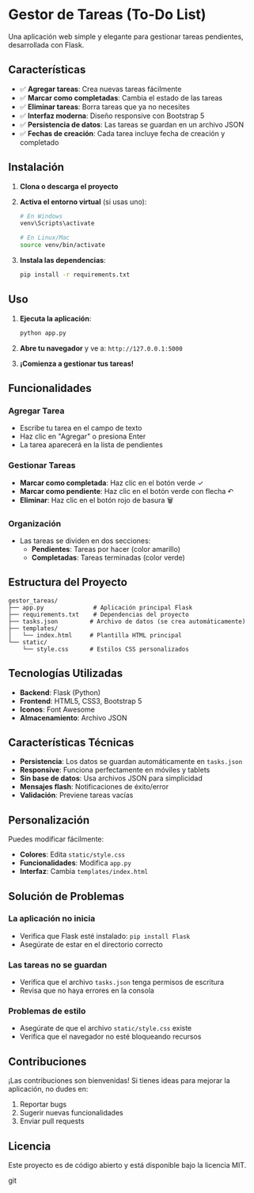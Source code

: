 # Gestor de Tareas (To-Do List)

Una aplicación web simple y elegante para gestionar tareas pendientes, desarrollada con Flask.

## Características

- ✅ **Agregar tareas**: Crea nuevas tareas fácilmente
- ✅ **Marcar como completadas**: Cambia el estado de las tareas
- ✅ **Eliminar tareas**: Borra tareas que ya no necesites
- ✅ **Interfaz moderna**: Diseño responsive con Bootstrap 5
- ✅ **Persistencia de datos**: Las tareas se guardan en un archivo JSON
- ✅ **Fechas de creación**: Cada tarea incluye fecha de creación y completado

## Instalación

1. **Clona o descarga el proyecto**
2. **Activa el entorno virtual** (si usas uno):
   ```bash
   # En Windows
   venv\Scripts\activate
   
   # En Linux/Mac
   source venv/bin/activate
   ```

3. **Instala las dependencias**:
   ```bash
   pip install -r requirements.txt
   ```

## Uso

1. **Ejecuta la aplicación**:
   ```bash
   python app.py
   ```

2. **Abre tu navegador** y ve a: `http://127.0.0.1:5000`

3. **¡Comienza a gestionar tus tareas!**

## Funcionalidades

### Agregar Tarea
- Escribe tu tarea en el campo de texto
- Haz clic en "Agregar" o presiona Enter
- La tarea aparecerá en la lista de pendientes

### Gestionar Tareas
- **Marcar como completada**: Haz clic en el botón verde ✓
- **Marcar como pendiente**: Haz clic en el botón verde con flecha ↶
- **Eliminar**: Haz clic en el botón rojo de basura 🗑️

### Organización
- Las tareas se dividen en dos secciones:
  - **Pendientes**: Tareas por hacer (color amarillo)
  - **Completadas**: Tareas terminadas (color verde)

## Estructura del Proyecto

```
gestor_tareas/
├── app.py              # Aplicación principal Flask
├── requirements.txt    # Dependencias del proyecto
├── tasks.json         # Archivo de datos (se crea automáticamente)
├── templates/
│   └── index.html     # Plantilla HTML principal
└── static/
    └── style.css      # Estilos CSS personalizados
```

## Tecnologías Utilizadas

- **Backend**: Flask (Python)
- **Frontend**: HTML5, CSS3, Bootstrap 5
- **Iconos**: Font Awesome
- **Almacenamiento**: Archivo JSON

## Características Técnicas

- **Persistencia**: Los datos se guardan automáticamente en `tasks.json`
- **Responsive**: Funciona perfectamente en móviles y tablets
- **Sin base de datos**: Usa archivos JSON para simplicidad
- **Mensajes flash**: Notificaciones de éxito/error
- **Validación**: Previene tareas vacías

## Personalización

Puedes modificar fácilmente:
- **Colores**: Edita `static/style.css`
- **Funcionalidades**: Modifica `app.py`
- **Interfaz**: Cambia `templates/index.html`

## Solución de Problemas

### La aplicación no inicia
- Verifica que Flask esté instalado: `pip install Flask`
- Asegúrate de estar en el directorio correcto

### Las tareas no se guardan
- Verifica que el archivo `tasks.json` tenga permisos de escritura
- Revisa que no haya errores en la consola

### Problemas de estilo
- Asegúrate de que el archivo `static/style.css` existe
- Verifica que el navegador no esté bloqueando recursos

## Contribuciones

¡Las contribuciones son bienvenidas! Si tienes ideas para mejorar la aplicación, no dudes en:
1. Reportar bugs
2. Sugerir nuevas funcionalidades
3. Enviar pull requests

## Licencia

Este proyecto es de código abierto y está disponible bajo la licencia MIT.



git